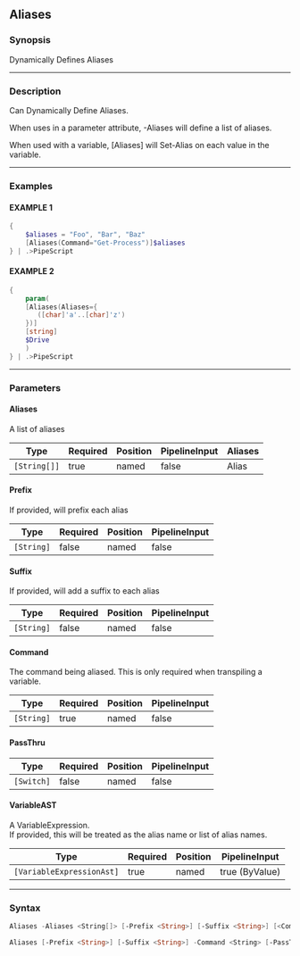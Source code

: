 Aliases
-------




### Synopsis
Dynamically Defines Aliases



---


### Description

Can Dynamically Define Aliases.

When uses in a parameter attribute, -Aliases will define a list of aliases.

When used with a variable, [Aliases] will Set-Alias on each value in the variable.



---


### Examples
#### EXAMPLE 1
```PowerShell
{
    $aliases = "Foo", "Bar", "Baz"
    [Aliases(Command="Get-Process")]$aliases
} | .>PipeScript
```

#### EXAMPLE 2
```PowerShell
{
    param(
    [Aliases(Aliases={
       ([char]'a'..[char]'z')
    })]
    [string]
    $Drive
    )
} | .>PipeScript
```



---


### Parameters
#### **Aliases**

A list of aliases






|Type        |Required|Position|PipelineInput|Aliases|
|------------|--------|--------|-------------|-------|
|`[String[]]`|true    |named   |false        |Alias  |



#### **Prefix**

If provided, will prefix each alias






|Type      |Required|Position|PipelineInput|
|----------|--------|--------|-------------|
|`[String]`|false   |named   |false        |



#### **Suffix**

If provided, will add a suffix to each alias






|Type      |Required|Position|PipelineInput|
|----------|--------|--------|-------------|
|`[String]`|false   |named   |false        |



#### **Command**

The command being aliased.  This is only required when transpiling a variable.






|Type      |Required|Position|PipelineInput|
|----------|--------|--------|-------------|
|`[String]`|true    |named   |false        |



#### **PassThru**




|Type      |Required|Position|PipelineInput|
|----------|--------|--------|-------------|
|`[Switch]`|false   |named   |false        |



#### **VariableAST**

A VariableExpression.  
If provided, this will be treated as the alias name or list of alias names.






|Type                     |Required|Position|PipelineInput |
|-------------------------|--------|--------|--------------|
|`[VariableExpressionAst]`|true    |named   |true (ByValue)|





---


### Syntax
```PowerShell
Aliases -Aliases <String[]> [-Prefix <String>] [-Suffix <String>] [<CommonParameters>]
```
```PowerShell
Aliases [-Prefix <String>] [-Suffix <String>] -Command <String> [-PassThru] -VariableAST <VariableExpressionAst> [<CommonParameters>]
```

